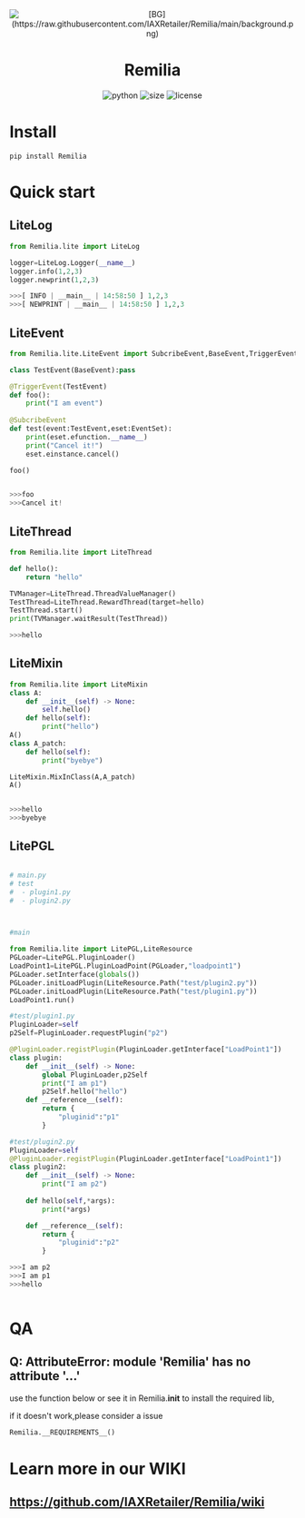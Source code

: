 <div align=center>
  <img src="https://raw.githubusercontent.com/IAXRetailer/Remilia/main/background.png"  alt="[BG](https://raw.githubusercontent.com/IAXRetailer/Remilia/main/background.png)"/>
  <h1 align="center">Remilia</h1> 
</div>
<div align=center>
  <img src="https://img.shields.io/badge/python-3.8+-blue" alt="python">
  <img src="https://img.shields.io/github/languages/code-size/IAXRetailer/Remilia" alt="size">
  <img src="https://img.shields.io/github/license/IAXRetailer/Remilia" alt="license">
</div>

# Install

```shell
pip install Remilia
```

# Quick start

## LiteLog

```python
from Remilia.lite import LiteLog

logger=LiteLog.Logger(__name__)
logger.info(1,2,3)
logger.newprint(1,2,3)

>>>[ INFO | __main__ | 14:58:50 ] 1,2,3
>>>[ NEWPRINT | __main__ | 14:58:50 ] 1,2,3
```

## LiteEvent

```python
from Remilia.lite.LiteEvent import SubcribeEvent,BaseEvent,TriggerEvent,EventSet

class TestEvent(BaseEvent):pass

@TriggerEvent(TestEvent)
def foo():
    print("I am event")
    
@SubcribeEvent
def test(event:TestEvent,eset:EventSet):
    print(eset.efunction.__name__)
    print("Cancel it!")
    eset.einstance.cancel()

foo()


>>>foo
>>>Cancel it!
```

## LiteThread

```python
from Remilia.lite import LiteThread

def hello():
    return "hello"

TVManager=LiteThread.ThreadValueManager()
TestThread=LiteThread.RewardThread(target=hello)
TestThread.start()
print(TVManager.waitResult(TestThread))

>>>hello
```

## LiteMixin

```python
from Remilia.lite import LiteMixin
class A:
    def __init__(self) -> None:
        self.hello()
    def hello(self):
        print("hello")
A()
class A_patch:
    def hello(self):
        print("byebye")

LiteMixin.MixInClass(A,A_patch)
A()


>>>hello
>>>byebye
```

## LitePGL

```python

# main.py
# test
#  - plugin1.py
#  - plugin2.py



#main

from Remilia.lite import LitePGL,LiteResource
PGLoader=LitePGL.PluginLoader()
LoadPoint1=LitePGL.PluginLoadPoint(PGLoader,"loadpoint1")
PGLoader.setInterface(globals())
PGLoader.initLoadPlugin(LiteResource.Path("test/plugin2.py"))
PGLoader.initLoadPlugin(LiteResource.Path("test/plugin1.py"))
LoadPoint1.run()

#test/plugin1.py
PluginLoader=self
p2Self=PluginLoader.requestPlugin("p2")

@PluginLoader.registPlugin(PluginLoader.getInterface["LoadPoint1"])
class plugin:
    def __init__(self) -> None:
        global PluginLoader,p2Self
        print("I am p1")
        p2Self.hello("hello")
    def __reference__(self):
        return {
            "pluginid":"p1"
        }

#test/plugin2.py
PluginLoader=self
@PluginLoader.registPlugin(PluginLoader.getInterface["LoadPoint1"])
class plugin2:
    def __init__(self) -> None:
        print("I am p2")
    
    def hello(self,*args):
        print(*args)

    def __reference__(self):
        return {
            "pluginid":"p2"
        }

>>>I am p2
>>>I am p1
>>>hello



```
# QA

## Q: AttributeError: module 'Remilia' has no attribute '...'

use the function below or see it in Remilia.__init__ to install the required lib,

if it doesn't work,please consider a issue

```python
Remilia.__REQUIREMENTS__()
```
# Learn more in our WIKI

## https://github.com/IAXRetailer/Remilia/wiki
